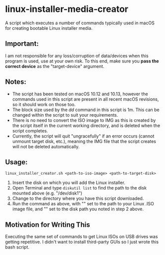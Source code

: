 # linux-installer-media-creator
A script which executes a number of commands typically used in macOS for creating bootable Linux installer media.

## Important:
I am not responsible for any loss/corruption of data/devices when this program is used, use at your own risk. To this end, make sure you **pass the correct device** as the "target-device" argument.

## Notes:
  * The script has been tested on macOS 10.12 and 10.13, however the commands used in this script are present in all recent macOS revisions, so it should work on those too.
  * The block size used by the _dd_ command in this script is 1m. This can be changed within the script to suit your requirements.
  * There is no need to convert the ISO image to IMG as this is created by the script itself in the current working directory, and is deleted when the script completes.
  * Currently, the script will quit "ungracefully" if an error occurs (cannot unmount target disk, etc.), meaning the IMG file that the script creates will not be deleted automatically.

## Usage:
```
linux_installer_creator.sh <path-to-iso-image> <path-to-target-disk>
```
1. Insert the disk on which you will add the Linux installer.
2. Open Terminal and type `diskutil list` to find the path to the disk mounted above (e.g. "/dev/disk1")
3. Change to the directory where you have this script downloaded.
4. Run the command as above, with "<path-to-iso-image>" set to the path to your Linux .ISO image file, and "<path-to-target-disk>" set to the disk path you noted in step 2 above.

## Motivation for Writing This
Executing the same set of commands to get Linux ISOs on USB drives was getting repetitive. I didn't want to install third-party GUIs so I just wrote this bash script.
